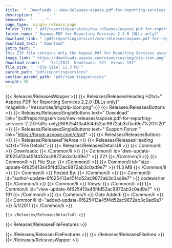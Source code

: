 ```yaml
---
title:  "  Downloads ---New-Releases-aspose.pdf-for-reporting-services-2.2.0-(dlls-only) . " 
description:  "    . " 
keywords:  "    . " 
page_type:  single_release_page
folder_link: " pdf/reportingservices/new-releases/aspose.pdf-for-reporting-services-2.2.0-(dlls-only)/"
folder_name: " Aspose.PDF for Reporting Services 2.2.0 (DLLs only)"
download_link: " /pdf/reportingservices/new-releases/aspose.pdf-for-reporting-services-2.2.0-(dlls-only)/6f625413a45f4d52ac9872ab3c0ad9e7"
download_text: " Download"
Intro_text: " 
This ZIP file contains only the Aspose.Pdf for Reporting Services assemblies. ..."
image_link: " https://downloads.aspose.com/resources/img/zip-icon.png"
download_count: "   5/1/2011  Downloads: 221  Views: 191"
file_size: "  File Size: 11.3 MB "
parent_path: "pdf/reportingservices"
section_parent_path: "pdf/reportingservices"
weight: 38 
---
```


{{< Releases/ReleasesWapper >}}
  {{< Releases/ReleasesHeading H2txt=" Aspose.PDF for Reporting Services 2.2.0 (DLLs only)" imagelink="/resources/img/zip-icon.png">}}
  {{< Releases/ReleasesButtons >}}
    {{< Releases/ReleasesSingleButtons text=" Download" link="/pdf/reportingservices/new-releases/aspose.pdf-for-reporting-services-2.2.0-(dlls-only)/6f625413a45f4d52ac9872ab3c0ad9e7%20%20" >}}
    {{< Releases/ReleasesSingleButtons text=" Support Forum " link="https://forum.aspose.com/c/pdf" >}}
  {{< Releases/ReleasesButtons >}}
  {{< Releases/ReleasesFileArea >}}
    {{< Releases/ReleasesHeading h4txt="File Details">}}
    {{< Releases/ReleasesDetailsUl >}}
            {{< Common/li  >}} Downloads: {{< /Common/li >}} 
      {{< Common/li id="dwn-update-6f625413a45f4d52ac9872ab3c0ad9e7" >}} 221 {{< /Common/li >}} 
      {{< Common/li  >}} File Size: {{< /Common/li >}} 
      {{< Common/li id="size-update-6f625413a45f4d52ac9872ab3c0ad9e7" >}} 11.3 MB {{< /Common/li >}} 
      {{< Common/li  >}} Posted By: {{< /Common/li >}} 
      {{< Common/li id="author-update-6f625413a45f4d52ac9872ab3c0ad9e7" >}} codewarior {{< /Common/li >}} 
      {{< Common/li  >}} Views: {{< /Common/li >}} 
      {{< Common/li id="view-update-6f625413a45f4d52ac9872ab3c0ad9e7" >}} 191 {{< /Common/li >}} 
      {{< Common/li  >}} Date Added: {{< /Common/li >}} 
      {{< Common/li id="added-update-6f625413a45f4d52ac9872ab3c0ad9e7" >}} 5/1/2011 {{< /Common/li >}} 

    {{< /Releases/ReleasesDetailsUl >}}

  {{< Releases/ReleasesFileFeatures >}}
      
  {{< /Releases/ReleasesFileFeatures >}}
 {{< /Releases/ReleasesFileArea >}}
{{< /Releases/ReleasesWapper >}}


